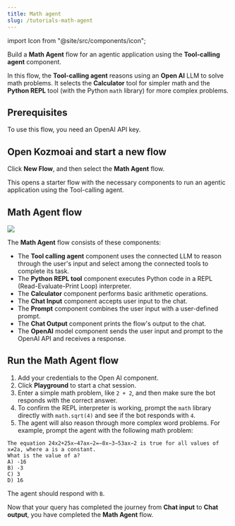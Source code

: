 ```yaml
---
title: Math agent
slug: /tutorials-math-agent
---
```


import Icon from "@site/src/components/icon";

Build a **Math Agent** flow for an agentic application using the **Tool-calling agent** component.

In this flow, the **Tool-calling agent** reasons using an **Open AI** LLM to solve math problems.
It selects the **Calculator** tool for simpler math and the **Python REPL** tool (with the Python `math` library) for more complex problems.

## Prerequisites

To use this flow, you need an OpenAI API key.

## Open Kozmoai and start a new flow

Click **New Flow**, and then select the **Math Agent** flow.

This opens a starter flow with the necessary components to run an agentic application using the Tool-calling agent.

## Math Agent flow

![](/img/starter-flow-simple-agent-repl.png)

The **Math Agent** flow consists of these components:

* The **Tool calling agent** component uses the connected LLM to reason through the user's input and select among the connected tools to complete its task.
* The **Python REPL tool** component executes Python code in a REPL (Read-Evaluate-Print Loop) interpreter.
* The **Calculator** component performs basic arithmetic operations.
* The **Chat Input** component accepts user input to the chat.
* The **Prompt** component combines the user input with a user-defined prompt.
* The **Chat Output** component prints the flow's output to the chat.
* The **OpenAI** model component sends the user input and prompt to the OpenAI API and receives a response.

## Run the Math Agent flow

1. Add your credentials to the Open AI component.
2. Click **Playground** to start a chat session.
3. Enter a simple math problem, like `2 + 2`, and then make sure the bot responds with the correct answer.
4. To confirm the REPL interpreter is working, prompt the `math` library directly with `math.sqrt(4)` and see if the bot responds with `4`.
5. The agent will also reason through more complex word problems. For example, prompt the agent with the following math problem:

```plain
The equation 24x2+25x−47ax−2=−8x−3−53ax−2 is true for all values of x≠2a, where a is a constant.
What is the value of a?
A) -16
B) -3
C) 3
D) 16
```

The agent should respond with `B`.

Now that your query has completed the journey from **Chat input** to **Chat output**, you have completed the **Math Agent** flow.
